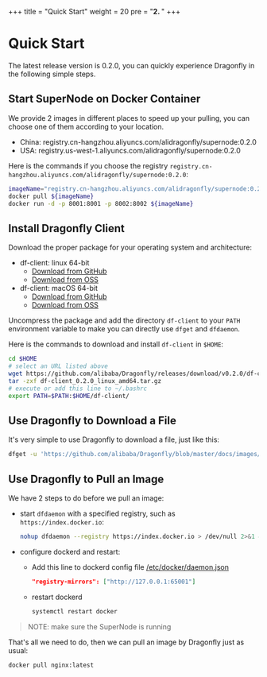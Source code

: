 +++
title = "Quick Start"
weight = 20
pre = "<b>2. </b>"
+++

# Quick Start

The latest release version is 0.2.0, you can quickly experience Dragonfly in the following simple steps.
<!--more-->

## Start SuperNode on Docker Container

We provide 2 images in different places to speed up your pulling, you can choose one of them according to your location.

* China: registry.cn-hangzhou.aliyuncs.com/alidragonfly/supernode:0.2.0
* USA: registry.us-west-1.aliyuncs.com/alidragonfly/supernode:0.2.0

Here is the commands if you choose the registry `registry.cn-hangzhou.aliyuncs.com/alidragonfly/supernode:0.2.0`:

```bash
imageName="registry.cn-hangzhou.aliyuncs.com/alidragonfly/supernode:0.2.0"
docker pull ${imageName}
docker run -d -p 8001:8001 -p 8002:8002 ${imageName}
```

## Install Dragonfly Client

Download the proper package for your operating system and architecture:

* df-client: linux 64-bit
  * [Download from GitHub](https://github.com/alibaba/Dragonfly/releases/download/v0.2.0/df-client_0.2.0_linux_amd64.tar.gz)
  * [Download from OSS](http://dragonfly-os.oss-cn-beijing.aliyuncs.com/df-client_0.2.0_linux_amd64.tar.gz)
* df-client: macOS 64-bit
  * [Download from GitHub](https://github.com/alibaba/Dragonfly/releases/download/v0.2.0/df-client_0.2.0_darwin_amd64.tar.gz)
  * [Download from OSS](http://dragonfly-os.oss-cn-beijing.aliyuncs.com/df-client_0.2.0_darwin_amd64.tar.gz)

Uncompress the package and add the directory `df-client` to your `PATH` environment variable to make you can directly use `dfget` and `dfdaemon`.

Here is the commands to download and install `df-client` in `$HOME`:

```bash
cd $HOME
# select an URL listed above
wget https://github.com/alibaba/Dragonfly/releases/download/v0.2.0/df-client_0.2.0_linux_amd64.tar.gz
tar -zxf df-client_0.2.0_linux_amd64.tar.gz
# execute or add this line to ~/.bashrc
export PATH=$PATH:$HOME/df-client/
```

## Use Dragonfly to Download a File

It's very simple to use Dragonfly to download a file, just like this:

```bash
dfget -u 'https://github.com/alibaba/Dragonfly/blob/master/docs/images/logo.png' -o /tmp/logo.png
```

## Use Dragonfly to Pull an Image

We have 2 steps to do before we pull an image:

* start `dfdaemon` with a specified registry, such as `https://index.docker.io`:

    ```bash
    nohup dfdaemon --registry https://index.docker.io > /dev/null 2>&1 &
    ```

* configure dockerd and restart:
  * Add this line to dockerd config file [/etc/docker/daemon.json](https://docs.docker.com/registry/recipes/mirror/#configure-the-docker-daemon)

      ```json
      "registry-mirrors": ["http://127.0.0.1:65001"]
      ```

  * restart dockerd

      ```bash
      systemctl restart docker
      ```

> NOTE: make sure the SuperNode is running

That's all we need to do, then we can pull an image by Dragonfly just as usual:

```bash
docker pull nginx:latest
```
